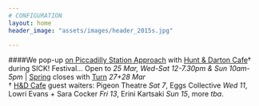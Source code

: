 ```yaml
---
# CONFIGURATION
layout: home
header_image: "assets/images/header_2015s.jpg"

---
```

####We pop-up [on Piccadilly Station Approach](http://bit.ly/1AQdn9f) with [Hunt & Darton Cafe](/current/2015-spring/h&d)† during SICK! Festival… Open to *25 Mar, Wed-Sat 12-7.30pm & Sun 10am-5pm* | [Spring](/current/2015-spring) closes with [Turn](/current/2015-turn) *27+28 Mar*      
† [H&D Cafe](/current/2015-spring/h&d) guest waiters: Pigeon Theatre *Sat 7*, Eggs Collective *Wed 11*, Lowri Evans + Sara Cocker *Fri 13*, Erini Kartsaki *Sun 15*, more *tba*.
